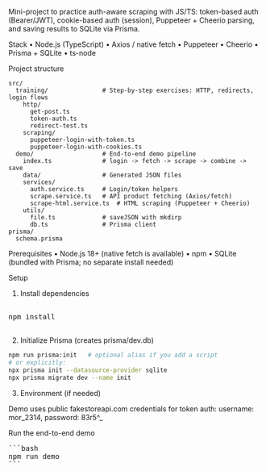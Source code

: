 Mini-project to practice auth-aware scraping with JS/TS: token-based auth (Bearer/JWT), cookie-based auth (session), Puppeteer + Cheerio parsing, and saving results to SQLite via Prisma.

Stack
  • Node.js (TypeScript)
  • Axios / native fetch
  • Puppeteer
  • Cheerio
  • Prisma + SQLite
  • ts-node

Project structure

```
src/
  training/               # Step-by-step exercises: HTTP, redirects, login flows
    http/
      get-post.ts
      token-auth.ts
      redirect-test.ts
    scraping/
      puppeteer-login-with-token.ts
      puppeteer-login-with-cookies.ts
  demo/                   # End-to-end demo pipeline
    index.ts              # login -> fetch -> scrape -> combine -> save
    data/                 # Generated JSON files
    services/
      auth.service.ts     # Login/token helpers
      scrape.service.ts   # API product fetching (Axios/fetch)
      scrape-html.service.ts  # HTML scraping (Puppeteer + Cheerio)
    utils/
      file.ts             # saveJSON with mkdirp
      db.ts               # Prisma client
prisma/
  schema.prisma
```


Prerequisites
  • Node.js 18+ (native fetch is available)
  • npm
  • SQLite (bundled with Prisma; no separate install needed)

Setup

1. Install dependencies
<pre>

npm install

</pre>

2. Initialize Prisma (creates prisma/dev.db)

```bash
npm run prisma:init   # optional alias if you add a script
# or explicitly:
npx prisma init --datasource-provider sqlite
npx prisma migrate dev --name init
```

3. Environment (if needed)

  Demo uses public fakestoreapi.com credentials for token auth: username: mor_2314, password: 83r5^_

Run the end-to-end demo
<pre>
```bash
npm run demo
```
</pre>
